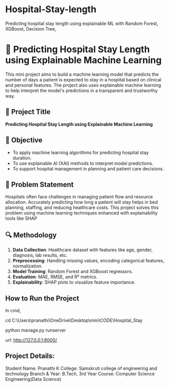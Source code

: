 # Hospital-Stay-length
Predicting hospital stay length using explainable ML with Random Forest, XGBoost, Decision Tree,

# 🏥 Predicting Hospital Stay Length using Explainable Machine Learning

This mini project aims to build a machine learning model that predicts the number of days a patient is expected to stay in a hospital based on clinical and personal features. The project also uses explainable machine learning to help interpret the model's predictions in a transparent and trustworthy way.


## 📘 Project Title

**Predicting Hospital Stay Length using Explainable Machine Learning**


## 🎯 Objective

- To apply machine learning algorithms for predicting hospital stay duration.
- To use explainable AI (XAI) methods to interpret model predictions.
- To support hospital management in planning and patient care decisions.


## 🧪 Problem Statement

Hospitals often face challenges in managing patient flow and resource allocation. Accurately predicting how long a patient will stay helps in bed planning, staffing, and reducing healthcare costs. This project solves this problem using machine learning techniques enhanced with explainability tools like SHAP

## 🔍 Methodology

1. **Data Collection**: Healthcare dataset with features like age, gender, diagnosis, lab results, etc.
2. **Preprocessing**: Handling missing values, encoding categorical features, normalization.
3. **Model Training**: Random Forest and XGBoost regressors.
4. **Evaluation**: MAE, RMSE, and R² metrics.
5. **Explainability**: SHAP plots to visualize feature importance.


## How to Run the Project
In cmd, 

cd C:\Users\pranathi\OneDrive\Desktop\mini\CODE\Hospital_Stay

python manage.py runserver

url: http://127.0.0.1:8000/

## Project Details:
Student Name: Pranathi K
College: Samskruti college of engineering and technology
Branch & Year: B.Tech, 3rd Year
Course: Computer Science Engineering(Data Science)
